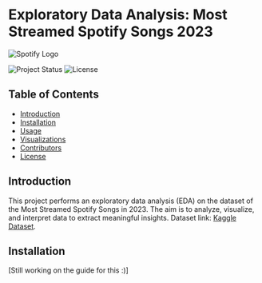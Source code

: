 # Exploratory Data Analysis: Most Streamed Spotify Songs 2023

![Spotify Logo](https://en.wikipedia.org/wiki/Spotify#/media/File:2024_Spotify_Logo.svg)

![Project Status](https://img.shields.io/badge/status-active-brightgreen)
![License](https://img.shields.io/badge/license-GNU%20GPL%20v3.0-blue)

## Table of Contents
- [Introduction](#introduction)
- [Installation](#installation)
- [Usage](#usage)
- [Visualizations](#visualizations)
- [Contributors](#contributors)
- [License](#license)

## Introduction
This project performs an exploratory data analysis (EDA) on the dataset of the Most Streamed Spotify Songs in 2023. The aim is to analyze, visualize, and interpret data to extract meaningful insights. Dataset link: [Kaggle Dataset](https://www.kaggle.com/datasets/nelgiriyewithana/top-spotify-songs-2023).

## Installation
[Still working on the guide for this :)]

